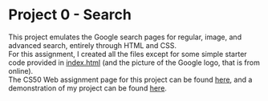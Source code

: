 # Project 0 - Search

This project emulates the Google search pages for regular, image, and advanced search, entirely through HTML and CSS.  
For this assignment, I created all the files except for some simple starter code provided in [index.html](index.html) (and the picture of the Google logo, that is from online).  
The CS50 Web assignment page for this project can be found [here](https://cs50.harvard.edu/web/2020/projects/0/search/), and a demonstration of my project can be found [here](https://youtu.be/iLfOyNap1KU).

